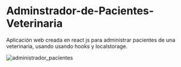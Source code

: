 # Adminstrador-de-Pacientes-Veterinaria
Aplicación web creada en react js para administrar pacientes de una veterinaria,
usando usando hooks y localstorage.

![administrador_pacientes](https://user-images.githubusercontent.com/15184739/89725934-ca65f980-d9da-11ea-8db7-8310ceaebaf1.PNG)

